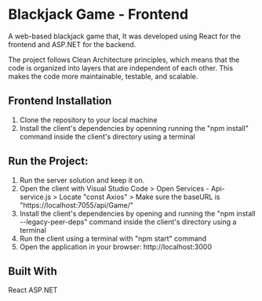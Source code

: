 # Blackjack Game - Frontend
A web-based blackjack game that, It was developed using React for the frontend and ASP.NET for the backend.

The project follows Clean Architecture principles, which means that the code is organized into layers that are independent of each other. This makes the code more maintainable, testable, and scalable.

## Frontend Installation
1. Clone the repository to your local machine
2. Install the client's dependencies by openning running the "npm install" command inside the client's directory using a terminal

## Run the Project:
1. Run the server solution and keep it on.
2. Open the client with Visual Studio Code > Open Services - Api-service.js > Locate "const Axios" > Make sure the baseURL is "https://localhost:7055/api/Game/"
3. Install the client's dependencies by opening and running the "npm install --legacy-peer-deps" command inside the client's directory using a terminal
4. Run the client using a terminal with "npm start" command
5. Open the application in your browser: http://localhost:3000

## Built With
React
ASP.NET

